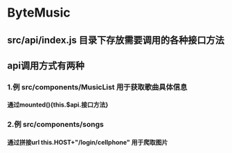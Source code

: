 # ByteMusic
## src/api/index.js 目录下存放需要调用的各种接口方法
## api调用方式有两种
### 1.例 src/components/MusicList 用于获取歌曲具体信息
#### 通过mounted(){this.$api.接口方法}
### 2.例 src/components/songs
#### 通过拼接url this.HOST+"/login/cellphone" 用于爬取图片